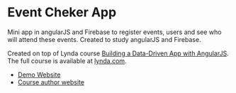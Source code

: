 # Event Cheker App
Mini app in angularJS and Firebase to register events, users and see who will attend these events. Created to study angularJS and Firebase.

Created on top of Lynda course [Building a Data-Driven App with AngularJS](http://www.lynda.com/AngularJS-tutorials/Building-Data-Driven-App-AngularJS/368918-2.html). The full course is available at [lynda.com](http://lynda.com).
- [Demo Website](http://chetkins.com)
- [Course author website](http://raybo.org)